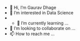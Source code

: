 - 👋 Hi, I’m Gaurav Dhage
- 👀 I’m interested in Data Science
- - 🌱 I’m currently learning ...
- 💞️ I’m looking to collaborate on ...
- 📫 How to reach me ...


<!---
gauravVR/gauravVR is a ✨ special ✨ repository because its `README.md` (this file) appears on your GitHub profile.
You can click the Preview link to take a look at your changes.
--->
